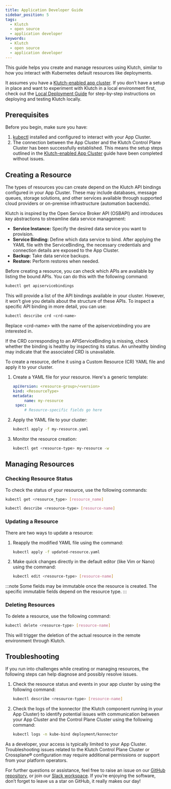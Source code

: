 ```yaml
---
title: Application Developer Guide
sidebar_position: 5
tags:
  - Klutch
  - open source
  - application developer
keywords:
  - Klutch
  - open source
  - application developer
---
```


This guide helps you create and manage resources using Klutch, similar to how you interact with Kubernetes default
resources like deployments.

It assumes you have a [Klutch-enabled app cluster](./platform-operator-guide/setting-up-klutch-clusters/app-cluster.md).
If you don’t have a setup in place and want to experiment with Klutch in a local environment first, check out the [Local Deployment Guide](./local-deployment-guide.md)
for step-by-step instructions on deploying and testing Klutch locally.

## Prerequisites

Before you begin, make sure you have:

1. [kubectl](https://kubernetes.io/docs/tasks/tools/) installed and configured to interact with your App Cluster.
2. The connection between the App Cluster and the Klutch Control Plane Cluster has been successfully established. This
means the setup steps outlined in the [Klutch-enabled App Cluster](./platform-operator-guide/setting-up-klutch-clusters/app-cluster.md)
guide have been completed without issues.

## Creating a Resource

The types of resources you can create depend on the Klutch API bindings configured in your App Cluster. These may
include databases, message queues, storage solutions, and other services available through supported cloud providers or
on-premise infrastructure (automation backends).

Klutch is inspired by the Open Service Broker API (OSBAPI) and introduces key abstractions to streamline data service
management:

- **Service Instance:** Specify the desired data service you want to provision.
- **Service Binding:** Define which data service to bind. After applying the YAML file with the ServiceBinding, the necessary credentials and connection details are exposed to the App Cluster.
- **Backup:** Take data service backups.
- **Restore:** Perform restores when needed.

Before creating a resource, you can check which APIs are available by listing the bound APIs. You can do this with the
following command:

```bash
kubectl get apiservicebindings
```

This will provide a list of the API bindings available in your cluster. However, it won’t give you details about the
structure of these APIs. To inspect a specific API binding in more detail, you can use:

```bash
kubectl describe crd <crd-name>
```

Replace \<crd-name> with the name of the apiservicebinding you are interested in.

If the CRD corresponding to an APIServiceBinding is missing, check whether the binding is healthy by inspecting its
status. An unhealthy binding may indicate that the associated CRD is unavailable.

To create a resource, define it using a Custom Resource (CR) YAML file and apply it to your cluster.

1. Create a YAML file for your resource. Here's a generic template:

   ```yaml
   apiVersion: <resource-group>/<version>
   kind: <ResourceType>
   metadata:
  	    name: my-resource
    spec:
  	    # Resource-specific fields go here
   ```

2. Apply the YAML file to your cluster:

   ```bash
   kubectl apply -f my-resource.yaml
   ```

3. Monitor the resource creation:

   ```bash
   kubectl get <resource-type> my-resource -w
   ```

## Managing Resources

### Checking Resource Status

To check the status of your resource, use the following commands:

```bash
kubectl get <resource_type> [resource_name]
```

```bash
kubectl describe <resource-type> [resource-name]
```

### Updating a Resource

There are two ways to update a resource:

1. Reapply the modified YAML file using the command:

    ```bash
    kubectl apply -f updated-resource.yaml
    ```

2. Make quick changes directly in the default editor (like Vim or Nano) using the command:

    ```bash
    kubectl edit <resource-type> [resource-name]
    ```

:::note
Some fields may be immutable once the resource is created. The specific immutable fields depend on the resource type.
:::

### Deleting Resources

To delete a resource, use the following command:

```bash
kubectl delete <resource-type> [resource-name]
```

This will trigger the deletion of the actual resource in the remote environment through Klutch.

## Troubleshooting

If you run into challenges while creating or managing resources, the following steps can help diagnose and possibly
resolve issues.

1. Check the resource status and events in your app cluster by using the following command:

    ```bash
    kubectl describe <resource-type> [resource-name]
    ```

2. Check the logs of the konnector (the Klutch component running in your App Cluster) to identify potential issues with
communication between your App Cluster and the Control Plane Cluster using the following command:

    ```bash
    kubectl logs -n kube-bind deployment/konnector
    ```

As a developer, your access is typically limited to your App Cluster. Troubleshooting issues related to the Klutch
Control Plane Cluster or Crossplane® configuration may require additional permissions or support from your platform
operators.

For further questions or assistance, feel free to raise an issue on our [GitHub repository](https://github.com/anynines/klutchio),
or join our [Slack workspace](https://app.slack.com/client/T07FST6U1T7/C07FVLWBDDH). If you’re enjoying the software,
don’t forget to leave us a star on GitHub, it really makes our day!
